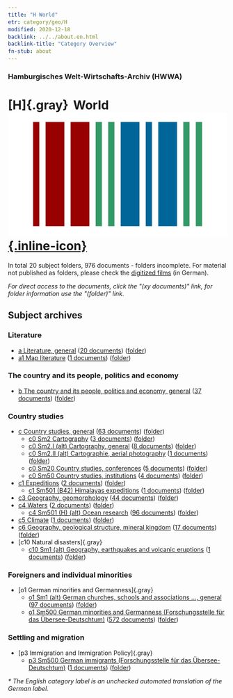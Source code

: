 ```yaml
---
title: "H World"
etr: category/geo/H
modified: 2020-12-18
backlink: ../../about.en.html
backlink-title: "Category Overview"
fn-stub: about
---
```


### Hamburgisches Welt-Wirtschafts-Archiv (HWWA)
# [H]{.gray}&#8201; World&#160; [![Wikidata item](/images/Wikidata-logo.svg){.inline-icon}](http://www.wikidata.org/entity/Q16502)





In total 20 subject folders, 976 documents - folders incomplete.
For material not published as folders, please check the [digitized films](/film/h1_sh) (in German).

_For direct access to the documents, click the "(xy documents)" link, for folder information use the "(folder)" link._

## Subject archives



### Literature

- [a Literature, general](../../../subject/about.en.html#a) (<a href="https://dfg-viewer.de/show/?tx_dlf[id]=https://pm20.zbw.eu/mets/sh/1417xx/141728/1423xx/142393/public.mets.en.xml" target="_blank">20 documents</a>) ([folder](http://purl.org/pressemappe20/folder/sh/141728,142393))
- [a1 Map literature](../../../subject/about.en.html#a1) (<a href="https://dfg-viewer.de/show/?tx_dlf[id]=https://pm20.zbw.eu/mets/sh/1417xx/141728/1441xx/144193/public.mets.en.xml" target="_blank">1 documents</a>) ([folder](http://purl.org/pressemappe20/folder/sh/141728,144193))

### The country and its people, politics and economy

- [b The country and its people, politics and economy, general](../../../subject/about.en.html#b) (<a href="https://dfg-viewer.de/show/?tx_dlf[id]=https://pm20.zbw.eu/mets/sh/1417xx/141728/1441xx/144196/public.mets.en.xml" target="_blank">37 documents</a>) ([folder](http://purl.org/pressemappe20/folder/sh/141728,144196))

### Country studies

- [c Country studies, general](../../../subject/about.en.html#c) (<a href="https://dfg-viewer.de/show/?tx_dlf[id]=https://pm20.zbw.eu/mets/sh/1417xx/141728/1441xx/144199/public.mets.en.xml" target="_blank">63 documents</a>) ([folder](http://purl.org/pressemappe20/folder/sh/141728,144199))
  - [c0 Sm2 Cartography](../../../subject/about.en.html#c0_Sm2) (<a href="https://dfg-viewer.de/show/?tx_dlf[id]=https://pm20.zbw.eu/mets/sh/1417xx/141728/1442xx/144218/public.mets.en.xml" target="_blank">3 documents</a>) ([folder](http://purl.org/pressemappe20/folder/sh/141728,144218))
  - [c0 Sm2.I (alt) Cartography, general](../../../subject/about.en.html#c0_Sm2.I_(alt)) (<a href="https://dfg-viewer.de/show/?tx_dlf[id]=https://pm20.zbw.eu/mets/sh/1417xx/141728/1442xx/144219/public.mets.en.xml" target="_blank">8 documents</a>) ([folder](http://purl.org/pressemappe20/folder/sh/141728,144219))
  - [c0 Sm2.II (alt) Cartographie, aerial photography](../../../subject/about.en.html#c0_Sm2.II_(alt)) (<a href="https://dfg-viewer.de/show/?tx_dlf[id]=https://pm20.zbw.eu/mets/sh/1417xx/141728/1442xx/144220/public.mets.en.xml" target="_blank">1 documents</a>) ([folder](http://purl.org/pressemappe20/folder/sh/141728,144220))
  - [c0 Sm20 Country studies, conferences](../../../subject/about.en.html#c0_Sm20) (<a href="https://dfg-viewer.de/show/?tx_dlf[id]=https://pm20.zbw.eu/mets/sh/1417xx/141728/1827xx/182723/public.mets.en.xml" target="_blank">5 documents</a>) ([folder](http://purl.org/pressemappe20/folder/sh/141728,182723))
  - [c0 Sm50 Country studies, institutions](../../../subject/about.en.html#c0_Sm50) (<a href="https://dfg-viewer.de/show/?tx_dlf[id]=https://pm20.zbw.eu/mets/sh/1417xx/141728/1827xx/182749/public.mets.en.xml" target="_blank">4 documents</a>) ([folder](http://purl.org/pressemappe20/folder/sh/141728,182749))
- [c1 Expeditions](../../../subject/about.en.html#c1) (<a href="https://dfg-viewer.de/show/?tx_dlf[id]=https://pm20.zbw.eu/mets/sh/1417xx/141728/1442xx/144200/public.mets.en.xml" target="_blank">2 documents</a>) ([folder](http://purl.org/pressemappe20/folder/sh/141728,144200))
  - [c1 Sm501 (B42) Himalayas expeditions](../../../subject/about.en.html#c1_Sm501_(B42)) (<a href="https://dfg-viewer.de/show/?tx_dlf[id]=https://pm20.zbw.eu/mets/sh/1417xx/141728/1442xx/144201/public.mets.en.xml" target="_blank">1 documents</a>) ([folder](http://purl.org/pressemappe20/folder/sh/141728,144201))
- [c3 Geography, geomorphology](../../../subject/about.en.html#c3) (<a href="https://dfg-viewer.de/show/?tx_dlf[id]=https://pm20.zbw.eu/mets/sh/1417xx/141728/1442xx/144204/public.mets.en.xml" target="_blank">44 documents</a>) ([folder](http://purl.org/pressemappe20/folder/sh/141728,144204))
- [c4 Waters](../../../subject/about.en.html#c4) (<a href="https://dfg-viewer.de/show/?tx_dlf[id]=https://pm20.zbw.eu/mets/sh/1417xx/141728/1442xx/144205/public.mets.en.xml" target="_blank">2 documents</a>) ([folder](http://purl.org/pressemappe20/folder/sh/141728,144205))
  - [c4 Sm501 (H) (alt) Ocean research](../../../subject/about.en.html#c4_Sm501_(H)_(alt)) (<a href="https://dfg-viewer.de/show/?tx_dlf[id]=https://pm20.zbw.eu/mets/sh/1417xx/141728/1442xx/144208/public.mets.en.xml" target="_blank">96 documents</a>) ([folder](http://purl.org/pressemappe20/folder/sh/141728,144208))
- [c5 Climate](../../../subject/about.en.html#c5) (<a href="https://dfg-viewer.de/show/?tx_dlf[id]=https://pm20.zbw.eu/mets/sh/1417xx/141728/1442xx/144209/public.mets.en.xml" target="_blank">1 documents</a>) ([folder](http://purl.org/pressemappe20/folder/sh/141728,144209))
- [c6 Geography, geological structure, mineral kingdom](../../../subject/about.en.html#c6) (<a href="https://dfg-viewer.de/show/?tx_dlf[id]=https://pm20.zbw.eu/mets/sh/1417xx/141728/1442xx/144210/public.mets.en.xml" target="_blank">17 documents</a>) ([folder](http://purl.org/pressemappe20/folder/sh/141728,144210))
- [c10 Natural disasters]{.gray}
  - [c10 Sm1 (alt) Geography, earthquakes and volcanic eruptions](../../../subject/about.en.html#c10_Sm1_(alt)) (<a href="https://dfg-viewer.de/show/?tx_dlf[id]=https://pm20.zbw.eu/mets/sh/1417xx/141728/1442xx/144216/public.mets.en.xml" target="_blank">1 documents</a>) ([folder](http://purl.org/pressemappe20/folder/sh/141728,144216))

### Foreigners and individual minorities

- [o1 German minorities and Germanness]{.gray}
  - [o1 Sm1 (alt) German churches, schools and associations ..., general](../../../subject/about.en.html#o1_Sm1_(alt)) (<a href="https://dfg-viewer.de/show/?tx_dlf[id]=https://pm20.zbw.eu/mets/sh/1417xx/141728/1459xx/145910/public.mets.en.xml" target="_blank">97 documents</a>) ([folder](http://purl.org/pressemappe20/folder/sh/141728,145910))
  - [o1 Sm500 German minorities and Germanness (Forschungsstelle für das Übersee-Deutschtum)](../../../subject/about.en.html#o1_Sm500) (<a href="https://dfg-viewer.de/show/?tx_dlf[id]=https://pm20.zbw.eu/mets/sh/1417xx/141728/1459xx/145911/public.mets.en.xml" target="_blank">572 documents</a>) ([folder](http://purl.org/pressemappe20/folder/sh/141728,145911))

### Settling and migration

- [p3 Immigration and Immigration Policy]{.gray}
  - [p3 Sm500 German immigrants (Forschungsstelle für das Übersee-Deutschtum)](../../../subject/about.en.html#p3_Sm500) (<a href="https://dfg-viewer.de/show/?tx_dlf[id]=https://pm20.zbw.eu/mets/sh/1417xx/141728/1459xx/145921/public.mets.en.xml" target="_blank">1 documents</a>) ([folder](http://purl.org/pressemappe20/folder/sh/141728,145921))


_* The English category label is an unchecked automated translation of the German label._

